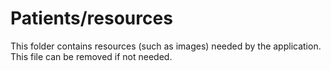 # Patients/resources

This folder contains resources (such as images) needed by the application. This file can
be removed if not needed.
